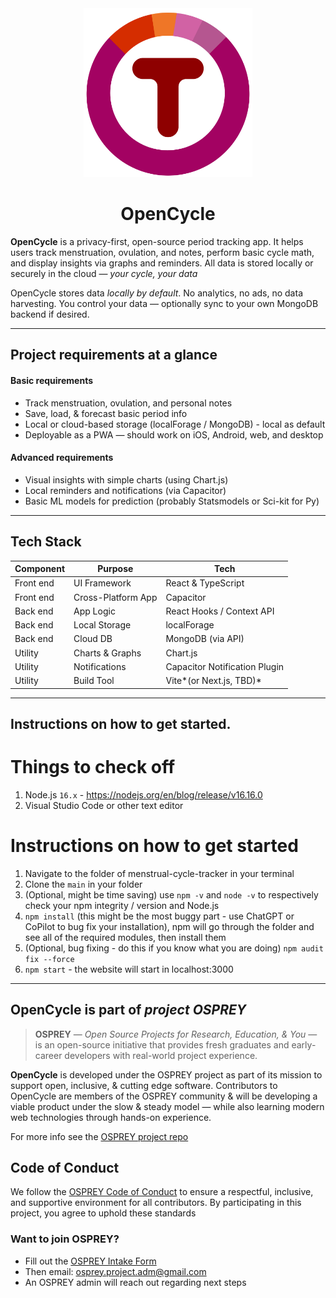 <div align="center">

<a href="https://github.com/almsam/Open-Cycle">
  <img src="logo/period logo.png" alt="Logo" width="270" height="270">
</a>

<h1 align="center">OpenCycle</h1>

</div>

**OpenCycle** is a privacy-first, open-source period tracking app. It helps users track menstruation, ovulation, and notes, perform basic cycle math, and display insights via graphs and reminders. All data is stored locally or securely in the cloud — *your cycle, your data*

OpenCycle stores data *locally by default*. No analytics, no ads, no data harvesting. You control your data — optionally sync to your own MongoDB backend if desired.

---

## Project requirements at a glance

#### Basic requirements

- Track menstruation, ovulation, and personal notes
- Save, load, & forecast basic period info
- Local or cloud-based storage (localForage / MongoDB) - local as default
- Deployable as a PWA — should work on iOS, Android, web, and desktop

#### Advanced requirements

- Visual insights with simple charts (using Chart.js)
- Local reminders and notifications (via Capacitor)
- Basic ML models for prediction (probably Statsmodels or Sci-kit for Py)

---

## Tech Stack

| Component | Purpose            | Tech                          |
| --------- | ------------------ | ----------------------------- |
| Front end | UI Framework       | React & TypeScript            |
| Front end | Cross-Platform App | Capacitor                     |
| Back end  | App Logic          | React Hooks / Context API     |
| Back end  | Local Storage      | localForage                   |
| Back end  | Cloud DB           | MongoDB (via API)             |
| Utility   | Charts & Graphs    | Chart.js                      |
| Utility   | Notifications      | Capacitor Notification Plugin |
| Utility   | Build Tool         | Vite*(or Next.js, TBD)*       |

---

## Instructions on how to get started.

# Things to check off

1. Node.js ``16.x`` - https://nodejs.org/en/blog/release/v16.16.0
2. Visual Studio Code or other text editor

# Instructions on how to get started

1. Navigate to the folder of menstrual-cycle-tracker in your terminal
2. Clone the ``main`` in your folder
3. (Optional, might be time saving) use ``npm -v`` and ``node -v`` to respectively check your npm integrity / version and Node.js
4. ``npm install`` (this might be the most buggy part - use ChatGPT or CoPilot to bug fix your installation), npm will go through the folder and see all of the required modules, then install them
5. (Optional, bug fixing - do this if you know what you are doing) ``npm audit fix --force``
6. ``npm start`` - the website will start in localhost:3000

---

## OpenCycle is part of ***project OSPREY***

> **OSPREY** — *Open Source Projects for Research, Education, & You* — is an open-source initiative that provides fresh graduates and early-career developers with real-world project experience.

**OpenCycle** is developed under the OSPREY project as part of its mission to support open, inclusive, & cutting edge software. Contributors to OpenCycle are members of the OSPREY community & will be developing a viable product under the slow & steady model — while also learning modern web technologies through hands-on experience.

For more info see the [OSPREY project repo](https://github.com/almsam/OSPREY)

## Code of Conduct

We follow the [OSPREY Code of Conduct](https://github.com/almsam/OSPREY/tree/main?tab=coc-ov-file) to ensure a respectful, inclusive, and supportive environment for all contributors. By participating in this project, you agree to uphold these standards

### Want to join OSPREY?
- Fill out the [OSPREY Intake Form](https://forms.gle/7pdDQtkV4XDXB1TE9)
- Then email: [osprey.project.adm@gmail.com](sprey.project.adm@gmail.com)
- An OSPREY admin will reach out regarding next steps
